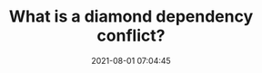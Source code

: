 ---
date: 2021-08-01 07:04:45
link:
  source: pocket
  source_url: https://getpocket.com
  text: What is a diamond dependency conflict?
  url: https://jlbp.dev/what-is-a-diamond-dependency-conflict
source: pocket
syndicated:
- type: pocket
  url: https://jlbp.dev/what-is-a-diamond-dependency-conflict
- type: mastodon
  url: https://mastodon.technology/users/roytang/statuses/106679620858382120
- type: twitter
  url: https://twitter.com/roytang/status/1421730046738272261/
title: What is a diamond dependency conflict?
---